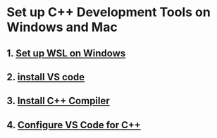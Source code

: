 # Set up C++ Development Tools on Windows and Mac
## 1. [Set up WSL on Windows](1.1_install_WSL_on_Windows.md)
## 2. [install VS code](1.2_install_VS_Code.md)
## 3. [Install C++ Compiler](1.3_install_C++_compiler.md)
## 4. [Configure VS Code for C++](1.4_configure_vs_code.md)